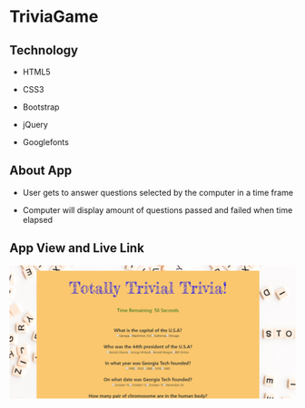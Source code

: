 # TriviaGame

## Technology

- HTML5

- CSS3

- Bootstrap

- jQuery

- Googlefonts

## About App

- User gets to answer questions selected by the computer in a time frame

- Computer will display amount of questions passed and failed when time elapsed

## App View and Live Link

<a href="https://dennis-the14th-web.github.io/TriviaGame/"><img src="assets/images/trivia.PNG"></a>
